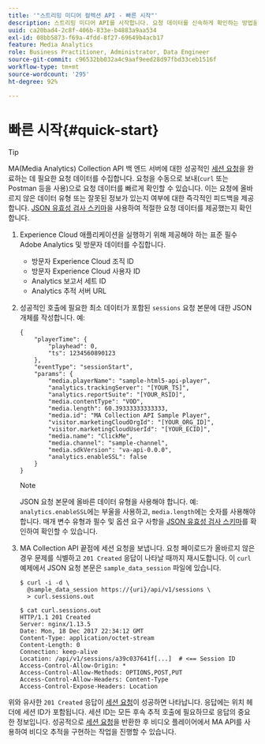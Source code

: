 ```yaml
---
title: '"스트리밍 미디어 컬렉션 API - 빠른 시작"'
description: 스트리밍 미디어 API를 시작합니다. 요청 데이터를 신속하게 확인하는 방법을 알아봅니다.
uuid: ca20bad4-2c8f-406b-833e-b4883a9aa534
exl-id: 08bb5873-f69a-4fdd-8f27-69649b4acb17
feature: Media Analytics
role: Business Practitioner, Administrator, Data Engineer
source-git-commit: c96532bb032a4c9aaf9eed28d97fbd33ceb1516f
workflow-type: tm+mt
source-wordcount: '295'
ht-degree: 92%

---
```


# 빠른 시작{#quick-start}

>[!TIP]
>
>MA(Media Analytics) Collection API 백 엔드 서버에 대한 성공적인 [세션 요청](/help/media-collection-api/mc-api-ref/mc-api-sessions-req.md)을 완료하는 데 필요한 요청 데이터를 수집합니다. 요청을 수동으로 보내(`curl` 또는 Postman 등을 사용)으로 요청 데이터를 빠르게 확인할 수 있습니다. 이는 요청에 올바르지 않은 데이터 유형 또는 잘못된 정보가 있는지 여부에 대한 즉각적인 피드백을 제공합니다. [JSON 유효성 검사 스키마](/help/media-collection-api/mc-api-ref/mc-api-json-validation.md)을 사용하여 적절한 요청 데이터를 제공했는지 확인합니다.

1. Experience Cloud 애플리케이션을 실행하기 위해 제공해야 하는 표준 필수 Adobe Analytics 및 방문자 데이터를 수집합니다.

   * 방문자 Experience Cloud 조직 ID
   * 방문자 Experience Cloud 사용자 ID
   * Analytics 보고서 세트 ID
   * Analytics 추적 서버 URL

1. 성공적인 호출에 필요한 최소 데이터가 포함된 `sessions` 요청 본문에 대한 JSON 개체를 작성합니다. 예:

   ```
   { 
       "playerTime": { 
           "playhead": 0, 
           "ts": 1234560890123 
       }, 
       "eventType": "sessionStart", 
       "params": { 
           "media.playerName": "sample-html5-api-player", 
           "analytics.trackingServer": "[YOUR_TS]", 
           "analytics.reportSuite": "[YOUR_RSID]", 
           "media.contentType": "VOD", 
           "media.length": 60.39333333333333, 
           "media.id": "MA Collection API Sample Player", 
           "visitor.marketingCloudOrgId": "[YOUR_ORG_ID]", 
           "visitor.marketingCloudUserId": "[YOUR_ECID]",
           "media.name": "ClickMe", 
           "media.channel": "sample-channel", 
           "media.sdkVersion": "va-api-0.0.0", 
           "analytics.enableSSL": false 
       } 
   }
   ```

   >[!NOTE]
   >
   >JSON 요청 본문에 올바른 데이터 유형을 사용해야 합니다. 예: `analytics.enableSSL`에는 부울을 사용하고, `media.length`에는 숫자를 사용해야 합니다. 매개 변수 유형과 필수 및 옵션 요구 사항을 [JSON 유효성 검사 스키마](/help/media-collection-api/mc-api-impl/mc-api-validate-reqs.md)를 확인하여 확인할 수 있습니다.

1. MA Collection API 끝점에 세션 요청을 보냅니다. 요청 페이로드가 올바르지 않은 경우 문제를 식별하고 `201 Created` 응답이 나타날 때까지 재시도합니다. 이 `curl` 예제에서 JSON 요청 본문은 `sample_data_session` 파일에 있습니다.

   ```
   $ curl -i -d \ 
     @sample_data_session https://{uri}/api/v1/sessions \ 
     > curl.sessions.out 
   
   $ cat curl.sessions.out 
   HTTP/1.1 201 Created 
   Server: nginx/1.13.5 
   Date: Mon, 18 Dec 2017 22:34:12 GMT 
   Content-Type: application/octet-stream 
   Content-Length: 0 
   Connection: keep-alive 
   Location: /api/v1/sessions/a39c037641f[...]  # <== Session ID  
   Access-Control-Allow-Origin: * 
   Access-Control-Allow-Methods: OPTIONS,POST,PUT 
   Access-Control-Allow-Headers: Content-Type 
   Access-Control-Expose-Headers: Location
   ```

위와 유사한 `201 Created` 응답이 [세션 요청](/help/media-collection-api/mc-api-ref/mc-api-sessions-req.md)이 성공하면 나타납니다. 응답에는 위치 헤더에 세션 ID가 포함됩니다. 세션 ID는 모든 후속 추적 호출에 필요하므로 응답의 중요한 정보입니다. 성공적으로 [세션 요청](/help/media-collection-api/mc-api-ref/mc-api-sessions-req.md)을 반환한 후 비디오 플레이어에서 MA API를 사용하여 비디오 추적을 구현하는 작업을 진행할 수 있습니다.
